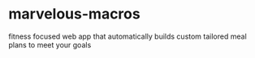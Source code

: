 # marvelous-macros
fitness focused web app that automatically builds custom tailored meal plans to meet your goals
